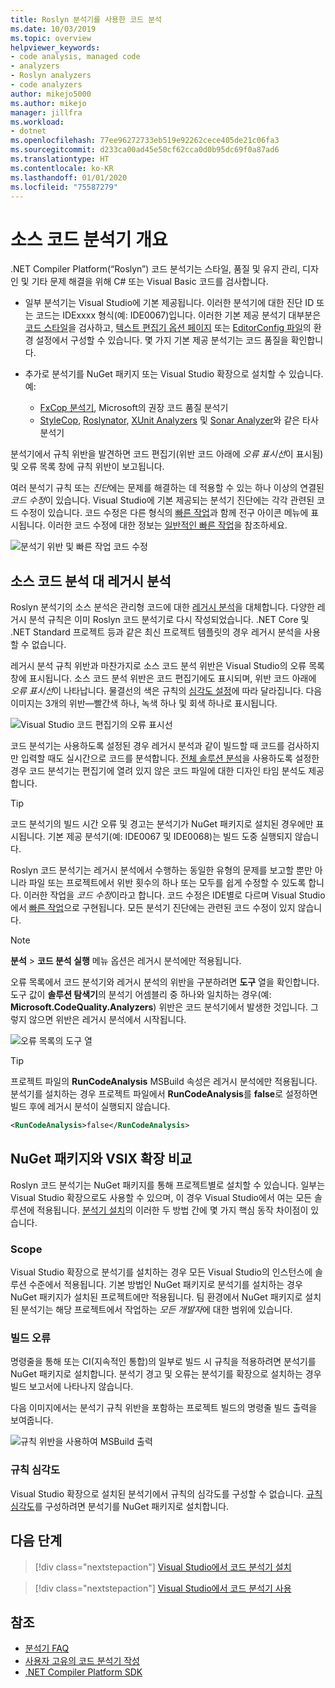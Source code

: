 ```yaml
---
title: Roslyn 분석기를 사용한 코드 분석
ms.date: 10/03/2019
ms.topic: overview
helpviewer_keywords:
- code analysis, managed code
- analyzers
- Roslyn analyzers
- code analyzers
author: mikejo5000
ms.author: mikejo
manager: jillfra
ms.workload:
- dotnet
ms.openlocfilehash: 77ee96272733eb519e92262cece405de21c06fa3
ms.sourcegitcommit: d233ca00ad45e50cf62cca0d0b95dc69f0a87ad6
ms.translationtype: HT
ms.contentlocale: ko-KR
ms.lasthandoff: 01/01/2020
ms.locfileid: "75587279"
---
```

# <a name="overview-of-source-code-analyzers"></a>소스 코드 분석기 개요

.NET Compiler Platform(“Roslyn”) 코드 분석기는 스타일, 품질 및 유지 관리, 디자인 및 기타 문제 해결을 위해 C# 또는 Visual Basic 코드를 검사합니다.

- 일부 분석기는 Visual Studio에 기본 제공됩니다. 이러한 분석기에 대한 진단 ID 또는 코드는 IDExxxx 형식(예: IDE0067)입니다. 이러한 기본 제공 분석기 대부분은 [코드 스타일](../ide/code-styles-and-code-cleanup.md)을 검사하고, [텍스트 편집기 옵션 페이지](../ide/code-styles-and-code-cleanup.md) 또는 [EditorConfig 파일](../ide/editorconfig-code-style-settings-reference.md)의 환경 설정에서 구성할 수 있습니다. 몇 가지 기본 제공 분석기는 코드 품질을 확인합니다.

- 추가로 분석기를 NuGet 패키지 또는 Visual Studio 확장으로 설치할 수 있습니다. 예:

  - [FxCop 분석기](../code-quality/install-fxcop-analyzers.md), Microsoft의 권장 코드 품질 분석기
  - [StyleCop](https://www.nuget.org/packages/StyleCop.Analyzers/), [Roslynator](https://www.nuget.org/packages/Roslynator/), [XUnit Analyzers](https://www.nuget.org/packages/xunit.analyzers/) 및 [Sonar Analyzer](https://www.nuget.org/packages/SonarAnalyzer.CSharp/)와 같은 타사 분석기

분석기에서 규칙 위반을 발견하면 코드 편집기(위반 코드 아래에 *오류 표시선*이 표시됨) 및 오류 목록 창에 규칙 위반이 보고됩니다.

여러 분석기 규칙 또는 *진단*에는 문제를 해결하는 데 적용할 수 있는 하나 이상의 연결된 *코드 수정*이 있습니다. Visual Studio에 기본 제공되는 분석기 진단에는 각각 관련된 코드 수정이 있습니다. 코드 수정은 다른 형식의 [빠른 작업](../ide/quick-actions.md)과 함께 전구 아이콘 메뉴에 표시됩니다. 이러한 코드 수정에 대한 정보는 [일반적인 빠른 작업](../ide/common-quick-actions.md)을 참조하세요.

![분석기 위반 및 빠른 작업 코드 수정](../code-quality/media/built-in-analyzer-code-fix.png)

## <a name="source-code-analysis-versus-legacy-analysis"></a>소스 코드 분석 대 레거시 분석

Roslyn 분석기의 소스 분석은 관리형 코드에 대한 [레거시 분석](../code-quality/code-analysis-for-managed-code-overview.md)을 대체합니다. 다양한 레거시 분석 규칙은 이미 Roslyn 코드 분석기로 다시 작성되었습니다. .NET Core 및 .NET Standard 프로젝트 등과 같은 최신 프로젝트 템플릿의 경우 레거시 분석을 사용할 수 없습니다.

레거시 분석 규칙 위반과 마찬가지로 소스 코드 분석 위반은 Visual Studio의 오류 목록 창에 표시됩니다. 소스 코드 분석 위반은 코드 편집기에도 표시되며, 위반 코드 아래에 *오류 표시선*이 나타납니다. 물결선의 색은 규칙의 [심각도 설정](../code-quality/use-roslyn-analyzers.md#rule-severity)에 따라 달라집니다. 다음 이미지는 3개의 위반&mdash;빨간색 하나, 녹색 하나 및 회색 하나로 표시됩니다.

![Visual Studio 코드 편집기의 오류 표시선](media/diagnostics-severity-colors.png)

코드 분석기는 사용하도록 설정된 경우 레거시 분석과 같이 빌드할 때 코드를 검사하지만 입력할 때도 실시간으로 코드를 분석합니다. [전체 솔루션 분석](../code-quality/how-to-enable-and-disable-full-solution-analysis-for-managed-code.md#toggle-full-solution-analysis)을 사용하도록 설정한 경우 코드 분석기는 편집기에 열려 있지 않은 코드 파일에 대한 디자인 타임 분석도 제공합니다.

> [!TIP]
> 코드 분석기의 빌드 시간 오류 및 경고는 분석기가 NuGet 패키지로 설치된 경우에만 표시됩니다. 기본 제공 분석기(예: IDE0067 및 IDE0068)는 빌드 도중 실행되지 않습니다.

Roslyn 코드 분석기는 레거시 분석에서 수행하는 동일한 유형의 문제를 보고할 뿐만 아니라 파일 또는 프로젝트에서 위반 횟수의 하나 또는 모두를 쉽게 수정할 수 있도록 합니다. 이러한 작업을 *코드 수정*이라고 합니다. 코드 수정은 IDE별로 다르며 Visual Studio에서 [빠른 작업](../ide/quick-actions.md)으로 구현됩니다. 모든 분석기 진단에는 관련된 코드 수정이 있지 않습니다.

> [!NOTE]
> **분석** > **코드 분석 실행** 메뉴 옵션은 레거시 분석에만 적용됩니다.

오류 목록에서 코드 분석기와 레거시 분석의 위반을 구분하려면 **도구** 열을 확인합니다. 도구 값이 **솔루션 탐색기**의 분석기 어셈블리 중 하나와 일치하는 경우(예: **Microsoft.CodeQuality.Analyzers**) 위반은 코드 분석기에서 발생한 것입니다. 그렇지 않으면 위반은 레거시 분석에서 시작됩니다.

![오류 목록의 도구 열](media/code-analysis-tool-in-error-list.png)

> [!TIP]
> 프로젝트 파일의 **RunCodeAnalysis** MSBuild 속성은 레거시 분석에만 적용됩니다. 분석기를 설치하는 경우 프로젝트 파일에서 **RunCodeAnalysis**를 **false**로 설정하면 빌드 후에 레거시 분석이 실행되지 않습니다.
>
> ```xml
> <RunCodeAnalysis>false</RunCodeAnalysis>
> ```

## <a name="nuget-package-versus-vsix-extension"></a>NuGet 패키지와 VSIX 확장 비교

Roslyn 코드 분석기는 NuGet 패키지를 통해 프로젝트별로 설치할 수 있습니다. 일부는 Visual Studio 확장으로도 사용할 수 있으며, 이 경우 Visual Studio에서 여는 모든 솔루션에 적용됩니다. [분석기 설치](../code-quality/install-roslyn-analyzers.md)의 이러한 두 방법 간에 몇 가지 핵심 동작 차이점이 있습니다.

### <a name="scope"></a>Scope

Visual Studio 확장으로 분석기를 설치하는 경우 모든 Visual Studio의 인스턴스에 솔루션 수준에서 적용됩니다. 기본 방법인 NuGet 패키지로 분석기를 설치하는 경우 NuGet 패키지가 설치된 프로젝트에만 적용됩니다. 팀 환경에서 NuGet 패키지로 설치된 분석기는 해당 프로젝트에서 작업하는 *모든 개발자*에 대한 범위에 있습니다.

### <a name="build-errors"></a>빌드 오류

명령줄을 통해 또는 CI(지속적인 통합)의 일부로 빌드 시 규칙을 적용하려면 분석기를 NuGet 패키지로 설치합니다. 분석기 경고 및 오류는 분석기를 확장으로 설치하는 경우 빌드 보고서에 나타나지 않습니다.

다음 이미지에서는 분석기 규칙 위반을 포함하는 프로젝트 빌드의 명령줄 빌드 출력을 보여줍니다.

![규칙 위반을 사용하여 MSBuild 출력](media/command-line-build-analyzers.png)

### <a name="rule-severity"></a>규칙 심각도

Visual Studio 확장으로 설치된 분석기에서 규칙의 심각도를 구성할 수 없습니다. [규칙 심각도](../code-quality/use-roslyn-analyzers.md#rule-severity)를 구성하려면 분석기를 NuGet 패키지로 설치합니다.

## <a name="next-steps"></a>다음 단계

> [!div class="nextstepaction"]
> [Visual Studio에서 코드 분석기 설치](../code-quality/install-roslyn-analyzers.md)

> [!div class="nextstepaction"]
> [Visual Studio에서 코드 분석기 사용](../code-quality/use-roslyn-analyzers.md)

## <a name="see-also"></a>참조

- [분석기 FAQ](analyzers-faq.md)
- [사용자 고유의 코드 분석기 작성](../extensibility/getting-started-with-roslyn-analyzers.md)
- [.NET Compiler Platform SDK](/dotnet/csharp/roslyn-sdk/)
